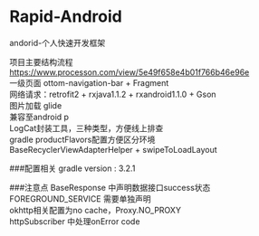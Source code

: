 # Rapid-Android
  
andorid-个人快速开发框架

项目主要结构流程 https://www.processon.com/view/5e49f658e4b01f766b46e96e <br>
一级页面 ottom-navigation-bar + Fragment <br>
网络请求：retrofit2 + rxjava1.1.2 + rxandroid1.1.0 + Gson <br>
图片加载 glide <br>
兼容至android p <br>
LogCat封装工具，三种类型，方便线上排查 <br>
gradle productFlavors配置方便区分环境 <br>
BaseRecyclerViewAdapterHelper + swipeToLoadLayout <br>

###配置相关
gradle version : 3.2.1

###注意点
BaseResponse 中声明数据接口success状态 <br>
FOREGROUND_SERVICE 需要单独声明 <br>
okhttp相关配置为no cache，Proxy.NO_PROXY <br>
httpSubscriber 中处理onError code <br>
